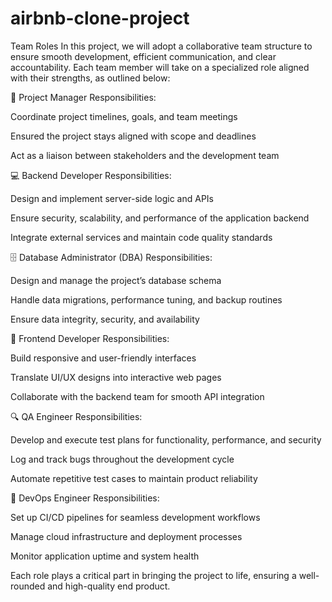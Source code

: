 # airbnb-clone-project

Team Roles
In this project, we will adopt a collaborative team structure to ensure smooth development, efficient communication, and clear accountability. Each team member will take on a specialized role aligned with their strengths, as outlined below:

🧠 Project Manager
Responsibilities:

Coordinate project timelines, goals, and team meetings

Ensured the project stays aligned with scope and deadlines

Act as a liaison between stakeholders and the development team

💻 Backend Developer
Responsibilities:

Design and implement server-side logic and APIs

Ensure security, scalability, and performance of the application backend

Integrate external services and maintain code quality standards

🗄️ Database Administrator (DBA)
Responsibilities:

Design and manage the project’s database schema

Handle data migrations, performance tuning, and backup routines

Ensure data integrity, security, and availability

🎨 Frontend Developer
Responsibilities:

Build responsive and user-friendly interfaces

Translate UI/UX designs into interactive web pages

Collaborate with the backend team for smooth API integration

🔍 QA Engineer
Responsibilities:

Develop and execute test plans for functionality, performance, and security

Log and track bugs throughout the development cycle

Automate repetitive test cases to maintain product reliability

🔐 DevOps Engineer
Responsibilities:

Set up CI/CD pipelines for seamless development workflows

Manage cloud infrastructure and deployment processes

Monitor application uptime and system health

Each role plays a critical part in bringing the project to life, ensuring a well-rounded and high-quality end product.
